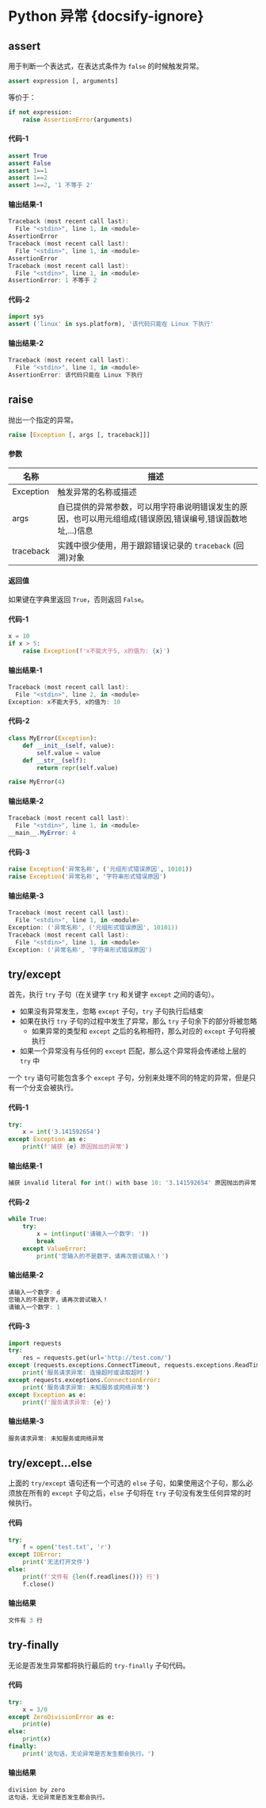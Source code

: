 # Python 异常 {docsify-ignore}

## assert

用于判断一个表达式，在表达式条件为 `false` 的时候触发异常。

```python
assert expression [, arguments]
```

等价于：

```python
if not expression:
    raise AssertionError(arguments)
```

<!-- tabs:start -->

#### **代码-1**

```python
assert True
assert False
assert 1==1
assert 1==2
assert 1==2, '1 不等于 2'
```

#### **输出结果-1**

```powershell
Traceback (most recent call last):
  File "<stdin>", line 1, in <module>
AssertionError
Traceback (most recent call last):
  File "<stdin>", line 1, in <module>
AssertionError
Traceback (most recent call last):
  File "<stdin>", line 1, in <module>
AssertionError: 1 不等于 2
```

<!-- tabs:end -->

<!-- tabs:start -->

#### **代码-2**

```python
import sys
assert ('linux' in sys.platform), '该代码只能在 Linux 下执行'
```

#### **输出结果-2**

```powershell
Traceback (most recent call last):
  File "<stdin>", line 1, in <module>
AssertionError: 该代码只能在 Linux 下执行
```

<!-- tabs:end -->

## raise

抛出一个指定的异常。

```python
raise [Exception [, args [, traceback]]]
```

<!-- tabs:start -->

#### **参数**

| 名称 | 描述 |
| ---- | ---- |
| Exception | 触发异常的名称或描述 |
| args | 自已提供的异常参数，可以用字符串说明错误发生的原因，也可以用元组组成(错误原因,错误编号,错误函数地址,...)信息 |
| traceback | 实践中很少使用，用于跟踪错误记录的 `traceback` (回溯)对象 |

#### **返回值**

如果键在字典里返回 `True`，否则返回 `False`。

<!-- tabs:end -->

<!-- tabs:start -->

#### **代码-1**

```python
x = 10
if x > 5:
    raise Exception(f'x不能大于5, x的值为: {x}')
```

#### **输出结果-1**

```powershell
Traceback (most recent call last):
  File "<stdin>", line 2, in <module>
Exception: x不能大于5, x的值为: 10
```

<!-- tabs:end -->

<!-- tabs:start -->

#### **代码-2**

```python
class MyError(Exception):
    def __init__(self, value):
        self.value = value
    def __str__(self):
        return repr(self.value)

raise MyError(4)
```

#### **输出结果-2**

```powershell
Traceback (most recent call last):
  File "<stdin>", line 1, in <module>
__main__.MyError: 4
```

<!-- tabs:end -->

<!-- tabs:start -->

#### **代码-3**

```python
raise Exception('异常名称', ('元组形式错误原因', 10101))
raise Exception('异常名称', '字符串形式错误原因')
```

#### **输出结果-3**

```powershell
Traceback (most recent call last):
  File "<stdin>", line 1, in <module>
Exception: ('异常名称', ('元组形式错误原因', 10101))
Traceback (most recent call last):
  File "<stdin>", line 1, in <module>
Exception: ('异常名称', '字符串形式错误原因')
```

<!-- tabs:end -->

## try/except

首先，执行 `try` 子句（在关键字 `try` 和关键字 `except` 之间的语句）。

- 如果没有异常发生，忽略 `except` 子句，`try` 子句执行后结束
- 如果在执行 `try` 子句的过程中发生了异常，那么 `try` 子句余下的部分将被忽略
  - 如果异常的类型和 `except` 之后的名称相符，那么对应的 `except` 子句将被执行
- 如果一个异常没有与任何的 `except` 匹配，那么这个异常将会传递给上层的 `try` 中

一个 `try` 语句可能包含多个 `except` 子句，分别来处理不同的特定的异常，但是只有一个分支会被执行。

<!-- tabs:start -->

#### **代码-1**

```python
try:
    x = int('3.141592654')
except Exception as e:
    print(f'捕获 {e} 原因抛出的异常')
```

#### **输出结果-1**

```powershell
捕获 invalid literal for int() with base 10: '3.141592654' 原因抛出的异常
```

<!-- tabs:end -->

<!-- tabs:start -->

#### **代码-2**

```python
while True:
    try:
        x = int(input('请输入一个数字: '))
        break
    except ValueError:
        print('您输入的不是数字，请再次尝试输入！')
```

#### **输出结果-2**

```powershell
请输入一个数字: d
您输入的不是数字，请再次尝试输入！
请输入一个数字: 1
```

<!-- tabs:end -->

<!-- tabs:start -->

#### **代码-3**

```python
import requests
try:
    res = requests.get(url='http://test.com/')
except (requests.exceptions.ConnectTimeout, requests.exceptions.ReadTimeout):
    print('服务请求异常: 连接超时或读取超时')
except requests.exceptions.ConnectionError:
    print('服务请求异常: 未知服务或网络异常')
except Exception as e:
    print(f'服务请求异常: {e}')
```

#### **输出结果-3**

```powershell
服务请求异常: 未知服务或网络异常
```

<!-- tabs:end -->

## try/except...else

上面的 `try/except` 语句还有一个可选的 `else` 子句，如果使用这个子句，那么必须放在所有的 `except` 子句之后，`else` 子句将在 `try` 子句没有发生任何异常的时候执行。

<!-- tabs:start -->

#### **代码**

```python
try:
    f = open('test.txt', 'r')
except IOError:
    print('无法打开文件')
else:
    print(f'文件有 {len(f.readlines())} 行')
    f.close()
```

#### **输出结果**

```powershell
文件有 3 行
```

<!-- tabs:end -->

## try-finally

无论是否发生异常都将执行最后的 `try-finally` 子句代码。

<!-- tabs:start -->

#### **代码**

```python
try:
    x = 3/0
except ZeroDivisionError as e:
    print(e)
else:
    print(x)
finally:
    print('这句话，无论异常是否发生都会执行。')
```

#### **输出结果**

```powershell
division by zero
这句话，无论异常是否发生都会执行。
```

<!-- tabs:end -->
